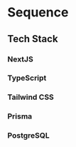 # Sequence

## Tech Stack

### NextJS

### TypeScript

### Tailwind CSS

### Prisma

### PostgreSQL
